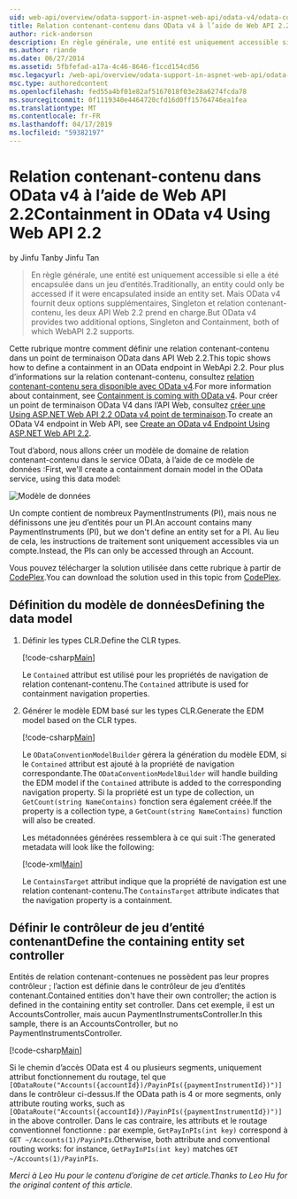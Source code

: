 ```yaml
---
uid: web-api/overview/odata-support-in-aspnet-web-api/odata-v4/odata-containment-in-web-api-22
title: Relation contenant-contenu dans OData v4 à l’aide de Web API 2.2 | Microsoft Docs
author: rick-anderson
description: En règle générale, une entité est uniquement accessible si elle a été encapsulée dans un jeu d’entités. Mais OData v4 fournit deux options supplémentaires, Singleton et Con...
ms.author: riande
ms.date: 06/27/2014
ms.assetid: 5fbfefad-a17a-4c46-8646-f1ccd154cd56
msc.legacyurl: /web-api/overview/odata-support-in-aspnet-web-api/odata-v4/odata-containment-in-web-api-22
msc.type: authoredcontent
ms.openlocfilehash: fed55a4bf01e82af5167018f03e28a6274fcda78
ms.sourcegitcommit: 0f1119340e4464720cfd16d0ff15764746ea1fea
ms.translationtype: MT
ms.contentlocale: fr-FR
ms.lasthandoff: 04/17/2019
ms.locfileid: "59382197"
---
```

# <a name="containment-in-odata-v4-using-web-api-22"></a><span data-ttu-id="94e90-104">Relation contenant-contenu dans OData v4 à l’aide de Web API 2.2</span><span class="sxs-lookup"><span data-stu-id="94e90-104">Containment in OData v4 Using Web API 2.2</span></span>

<span data-ttu-id="94e90-105">by Jinfu Tan</span><span class="sxs-lookup"><span data-stu-id="94e90-105">by Jinfu Tan</span></span>

> <span data-ttu-id="94e90-106">En règle générale, une entité est uniquement accessible si elle a été encapsulée dans un jeu d’entités.</span><span class="sxs-lookup"><span data-stu-id="94e90-106">Traditionally, an entity could only be accessed if it were encapsulated inside an entity set.</span></span> <span data-ttu-id="94e90-107">Mais OData v4 fournit deux options supplémentaires, Singleton et relation contenant-contenu, les deux API Web 2.2 prend en charge.</span><span class="sxs-lookup"><span data-stu-id="94e90-107">But OData v4 provides two additional options, Singleton and Containment, both of which WebAPI 2.2 supports.</span></span>


<span data-ttu-id="94e90-108">Cette rubrique montre comment définir une relation contenant-contenu dans un point de terminaison OData dans API Web 2.2.</span><span class="sxs-lookup"><span data-stu-id="94e90-108">This topic shows how to define a containment in an OData endpoint in WebApi 2.2.</span></span> <span data-ttu-id="94e90-109">Pour plus d’informations sur la relation contenant-contenu, consultez [relation contenant-contenu sera disponible avec OData v4](https://blogs.msdn.com/b/odatateam/archive/2014/03/13/containment-is-coming-with-odata-v4.aspx).</span><span class="sxs-lookup"><span data-stu-id="94e90-109">For more information about containment, see [Containment is coming with OData v4](https://blogs.msdn.com/b/odatateam/archive/2014/03/13/containment-is-coming-with-odata-v4.aspx).</span></span> <span data-ttu-id="94e90-110">Pour créer un point de terminaison OData V4 dans l’API Web, consultez [créer une Using ASP.NET Web API 2.2 OData v4 point de terminaison](create-an-odata-v4-endpoint.md).</span><span class="sxs-lookup"><span data-stu-id="94e90-110">To create an OData V4 endpoint in Web API, see [Create an OData v4 Endpoint Using ASP.NET Web API 2.2](create-an-odata-v4-endpoint.md).</span></span>

<span data-ttu-id="94e90-111">Tout d’abord, nous allons créer un modèle de domaine de relation contenant-contenu dans le service OData, à l’aide de ce modèle de données :</span><span class="sxs-lookup"><span data-stu-id="94e90-111">First, we'll create a containment domain model in the OData service, using this data model:</span></span>

![Modèle de données](odata-containment-in-web-api-22/_static/image1.png)

<span data-ttu-id="94e90-113">Un compte contient de nombreux PaymentInstruments (PI), mais nous ne définissons une jeu d’entités pour un PI.</span><span class="sxs-lookup"><span data-stu-id="94e90-113">An account contains many PaymentInstruments (PI), but we don't define an entity set for a PI.</span></span> <span data-ttu-id="94e90-114">Au lieu de cela, les instructions de traitement sont uniquement accessibles via un compte.</span><span class="sxs-lookup"><span data-stu-id="94e90-114">Instead, the PIs can only be accessed through an Account.</span></span>

<span data-ttu-id="94e90-115">Vous pouvez télécharger la solution utilisée dans cette rubrique à partir de [CodePlex](https://aspnet.codeplex.com/SourceControl/latest#Samples/WebApi/OData/v4/ODataContainmentSample/).</span><span class="sxs-lookup"><span data-stu-id="94e90-115">You can download the solution used in this topic from [CodePlex](https://aspnet.codeplex.com/SourceControl/latest#Samples/WebApi/OData/v4/ODataContainmentSample/).</span></span>

## <a name="defining-the-data-model"></a><span data-ttu-id="94e90-116">Définition du modèle de données</span><span class="sxs-lookup"><span data-stu-id="94e90-116">Defining the data model</span></span>

1. <span data-ttu-id="94e90-117">Définir les types CLR.</span><span class="sxs-lookup"><span data-stu-id="94e90-117">Define the CLR types.</span></span>

    [!code-csharp[Main](odata-containment-in-web-api-22/samples/sample1.cs)]

    <span data-ttu-id="94e90-118">Le `Contained` attribut est utilisé pour les propriétés de navigation de relation contenant-contenu.</span><span class="sxs-lookup"><span data-stu-id="94e90-118">The `Contained` attribute is used for containment navigation properties.</span></span>
2. <span data-ttu-id="94e90-119">Générer le modèle EDM basé sur les types CLR.</span><span class="sxs-lookup"><span data-stu-id="94e90-119">Generate the EDM model based on the CLR types.</span></span>

    [!code-csharp[Main](odata-containment-in-web-api-22/samples/sample2.cs)]

    <span data-ttu-id="94e90-120">Le `ODataConventionModelBuilder` gérera la génération du modèle EDM, si le `Contained` attribut est ajouté à la propriété de navigation correspondante.</span><span class="sxs-lookup"><span data-stu-id="94e90-120">The `ODataConventionModelBuilder` will handle building the EDM model if the `Contained` attribute is added to the corresponding navigation property.</span></span> <span data-ttu-id="94e90-121">Si la propriété est un type de collection, un `GetCount(string NameContains)` fonction sera également créée.</span><span class="sxs-lookup"><span data-stu-id="94e90-121">If the property is a collection type, a `GetCount(string NameContains)` function will also be created.</span></span>

    <span data-ttu-id="94e90-122">Les métadonnées générées ressemblera à ce qui suit :</span><span class="sxs-lookup"><span data-stu-id="94e90-122">The generated metadata will look like the following:</span></span>

    [!code-xml[Main](odata-containment-in-web-api-22/samples/sample3.xml?highlight=10)]

    <span data-ttu-id="94e90-123">Le `ContainsTarget` attribut indique que la propriété de navigation est une relation contenant-contenu.</span><span class="sxs-lookup"><span data-stu-id="94e90-123">The `ContainsTarget` attribute indicates that the navigation property is a containment.</span></span>

## <a name="define-the-containing-entity-set-controller"></a><span data-ttu-id="94e90-124">Définir le contrôleur de jeu d’entité contenant</span><span class="sxs-lookup"><span data-stu-id="94e90-124">Define the containing entity set controller</span></span>

<span data-ttu-id="94e90-125">Entités de relation contenant-contenues ne possèdent pas leur propres contrôleur ; l’action est définie dans le contrôleur de jeu d’entités contenant.</span><span class="sxs-lookup"><span data-stu-id="94e90-125">Contained entities don't have their own controller; the action is defined in the containing entity set controller.</span></span> <span data-ttu-id="94e90-126">Dans cet exemple, il est un AccountsController, mais aucun PaymentInstrumentsController.</span><span class="sxs-lookup"><span data-stu-id="94e90-126">In this sample, there is an AccountsController, but no PaymentInstrumentsController.</span></span>

[!code-csharp[Main](odata-containment-in-web-api-22/samples/sample4.cs)]

<span data-ttu-id="94e90-127">Si le chemin d’accès OData est 4 ou plusieurs segments, uniquement attribut fonctionnement du routage, tel que `[ODataRoute("Accounts({accountId})/PayinPIs({paymentInstrumentId})")]` dans le contrôleur ci-dessus.</span><span class="sxs-lookup"><span data-stu-id="94e90-127">If the OData path is 4 or more segments, only attribute routing works, such as `[ODataRoute("Accounts({accountId})/PayinPIs({paymentInstrumentId})")]` in the above controller.</span></span> <span data-ttu-id="94e90-128">Dans le cas contraire, les attributs et le routage conventionnel fonctionne : par exemple, `GetPayInPIs(int key)` correspond à `GET ~/Accounts(1)/PayinPIs`.</span><span class="sxs-lookup"><span data-stu-id="94e90-128">Otherwise, both attribute and conventional routing works: for instance, `GetPayInPIs(int key)` matches `GET ~/Accounts(1)/PayinPIs`.</span></span>

<span data-ttu-id="94e90-129">*Merci à Leo Hu pour le contenu d’origine de cet article.*</span><span class="sxs-lookup"><span data-stu-id="94e90-129">*Thanks to Leo Hu for the original content of this article.*</span></span>
